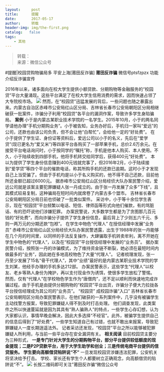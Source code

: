 ```yaml
---
layout:     post
title:      提醒
date:       2017-05-17
author:     转载
header-img: img/the-first.png
catalog:   false
tags:
    - 其他
---
```


<blockquote><p>转载：<br>
来源：微信公众号</p></blockquote>

#提醒|校园贷购物骗局多
平安上海[莆田反诈骗]
**莆田反诈骗**
微信号ptsfzpzx
功能介绍反诈骗宣传

2016年以来，诸多面向在校大学生提供小额贷款、分期购物等金融服务的“校园贷”平台大量涌现。这些平台满足了在校大学生信用消费的需求，因而快速占领了大专院校市场。
![]({{site.baseurl}}/postimg/oibjLvzn0tKkIXztZ2yiaxhvZmmbObWvhmQrRIHZHr4UQov82YnDkbB3cCOTohibP9HibbaVsfmAAykLLHHMezy9Yg.png)
然而，在“校园贷”迅猛发展的背后，一些问题也随之暴露出来。内蒙古自治区赤峰市公安局红山区分局、吉林省长春市公安局朝阳区分局相继破获一批案件，诈骗分子利用“校园贷”各平台的漏洞作案，导致许多学生身陷骗局。
**案例**
小于是内蒙古某职业技术学院的一名学生。2015年10月，小于的两名同学请他办理“手机分期购业务”。小于被告知，业务办好后，手机归一家叫“爱远”的公司，还款也由该公司负责，但不会让他“白帮忙”，会给他一定的“好处费”。
在小于提供了学生证、身份证等资料后，爱远公司以小于的名义，先后在“爱学贷”(现已更名为“爱又米”)等四家平台各购买了一部苹果手机，总价2.6万余元。在接受平台电话询问时，小于按同学的“嘱托”称，手机是他本人购买、本人使用。不久，小于陆续收到四部手机，他将手机转交给同学后，获得400元“好处费”。
本以为提供了学生身份信息赚到400元钱就完事了，但2016年2月，小于陆续接到“爱学贷”等四个平台的催款电话，称其所购手机的还款已逾期。这时小于才发现自己上当受骗了。但由于手机均是以小于名义购买的，他不得不自己还款，目前他所还金额已超过6000元。
据赤峰市公安局红山区分局经侦大队办案民警介绍，爱远公司就是该案主要犯罪嫌疑人张一丹成立的。由于张一丹发展了众多“下线”，且其模式较易复制，这种骗局在短时间内就席卷了内蒙古多个盟市。
吉林省长春市公安局朝阳区分局日前也侦破了一批类似案件。
采访中，小于等十余位学生表示，现在“校园贷”平台频繁以电话、短信、律师函等形式向他们催款，有的骂脏话、有的恐吓说他们涉嫌犯罪。
办案民警说，大多数学生都是为了贪图那几百元钱的“好处费”，而向诈骗分子提供了学生身份信息，最后背上了少则五六千元、多则一两万元的分期还款“包袱”。
在学生中物色“代理人”
在授信经理中发展“业务员”
赤峰市公安局红山区分局经侦大队办案民警透露，出生于1988年的张一丹能够在几个月的时间里，以同样的手法反复操作，大肆骗取手机转卖牟利，离不开她在学生中物色的“代理人”，以及在“校园贷”平台授信经理中发展的“业务员”。
据办案民警介绍，按照张一丹的诈骗模式，为了维持资金链不断裂，她必须在最短时间内做最多的“业务”，因此她在多地高校物色了大量“代理人”。
记者梳理发现，张一丹至少发展了15名“骨干代理人”，其中“业绩”最好的是内蒙古某职业技术学院的学生刘某，他经手办理的手机多达212部。
办案民警表示，这些学生“代理人”以校友、老乡等熟人身份为掩护，再以支付现金作为诱饵，使很多学生放松了警惕。
然而，仅有“代理人”在学校物色学生作为“唐僧肉”，还不足以顺利而快速地完成诈骗过程。由于手机是由提供分期购物的“校园贷”平台出货，诈骗分子便大力拉拢各平台授信经理成为其公司的“业务员”。
“校园贷”
成校园诈骗“入口”
吉林省长春市公安局朝阳区分局办案民警表示，在他们破获的一系列案件中，几乎没有被骗学生主动找警方报案，导致犯罪嫌疑人得不到及时打击处理。
他们调查发现，此类案件之所以快速蔓延就是因为其具有“熟人骗熟人”的特点，一些学生心存幻想，认为大家都认识，事情早晚会解决，因此大多选择“不经官”。此外，被骗学生提供自己的信息后得到了“好处费”，一些学生知道自己有过错，也就不敢出来报案，导致犯罪嫌疑人一度长期逍遥法外。
记者采访还发现，“校园贷”平台之所以能够被犯罪嫌疑人所利用，与当前一些平台存在安全漏洞有关。
**相关阅读**
目前校园贷主要分为三种形式，
**一是专门针对大学生的分期购物平台，部分平台提供较低额度的现金提现；二是P2P贷款平台，用于大学生助学和创业；三是传统电商平台提供的信贷服务。**
**学生要向高额借贷陷阱说“不”**
一旦发现校园贷涉嫌违法犯罪，公安机关将坚决给予打击。
学校、家长还有学生个人都要树立正确观念，向高额借贷的陷阱说“不”。
![]({{site.baseurl}}/postimg/oxzC2q0blKg7ytkPia38GyemYhKN8JLB20xicmf3PTUzudWILMB2wHTv0SMvwM1c6ToSnAucB1uRaz7h8XHTPA4g.jpeg)
长按二维码即可关注”莆田反诈骗“微信公众号
